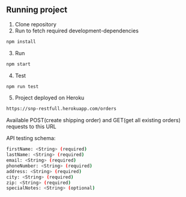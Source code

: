 ## Running project

1. Clone repository
2. Run to fetch required development-dependencies
```sh
npm install
```
3. Run
```sh
npm start
```
4. Test
```sh
npm run test
```

5. Project deployed on Heroku
```sh
https://snp-restfull.herokuapp.com/orders
```

Available POST(create shipping order) and GET(get all existing orders) requests to this URL

API testing schema:
```sh
firstName: <String> (required)
lastName: <String> (required)
email: <String> (required)
phoneNumber: <String> (required)
address: <String> (required)
city: <String> (required)
zip: <String> (required)
specialNotes: <String> (optional)
```